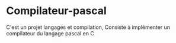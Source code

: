 # Compilateur-pascal
C'est un projet langages et compilation, Consiste à implémenter un compilateur du langage pascal en C 

